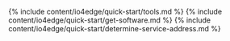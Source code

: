 {% include content/io4edge/quick-start/tools.md %}
{% include content/io4edge/quick-start/get-software.md %}
{% include content/io4edge/quick-start/determine-service-address.md %}
